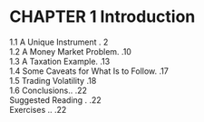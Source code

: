 # CHAPTER 1 Introduction  

1.1 A Unique Instrument . 2   
1.2 A Money Market Problem. .10   
1.3 A Taxation Example. .13   
1.4 Some Caveats for What Is to Follow. .17   
1.5 Trading Volatility .18   
1.6 Conclusions.. .22   
Suggested Reading . .22   
Exercises .. .22  
